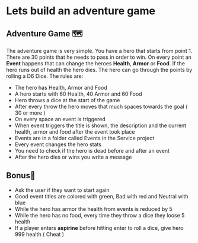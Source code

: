 # Lets build an adventure game
## Adventure Game 🗺
The adventure game is very simple. You have a hero that starts from point 1. There are 30 points that he needs to pass in order to win. On every point an **Event** happens that can change the heroes **Health**, **Armor** or **Food**. If the hero runs out of health the hero dies. The hero can go through the points by rolling a D6 Dice. The rules are:
* The hero has Health, Armor and Food
* A hero starts with 60 Health, 40 Armor and 60 Food
* Hero throws a dice at the start of the game
* After every throw the hero moves that much spaces towards the goal ( 30 or more )
* On every space an event is triggered 
* When event triggers the title is shown, the description and the current health, armor and food after the event took place
* Events are in a folder called Events in the Service project
* Every event changes the hero stats
* You need to check if the hero is dead before and after an event
* After the hero dies or wins you write a message

## Bonus🚩
* Ask the user if they want to start again
* Good event titles are colored with green, Bad with red and Neutral with blue
* While the hero has armor the health from events is reduced by 5
* While the hero has no food, every time they throw a dice they loose 5 health
* If a player enters **aspirine** before hitting enter to roll a dice, give hero 999 health ( Cheat )
